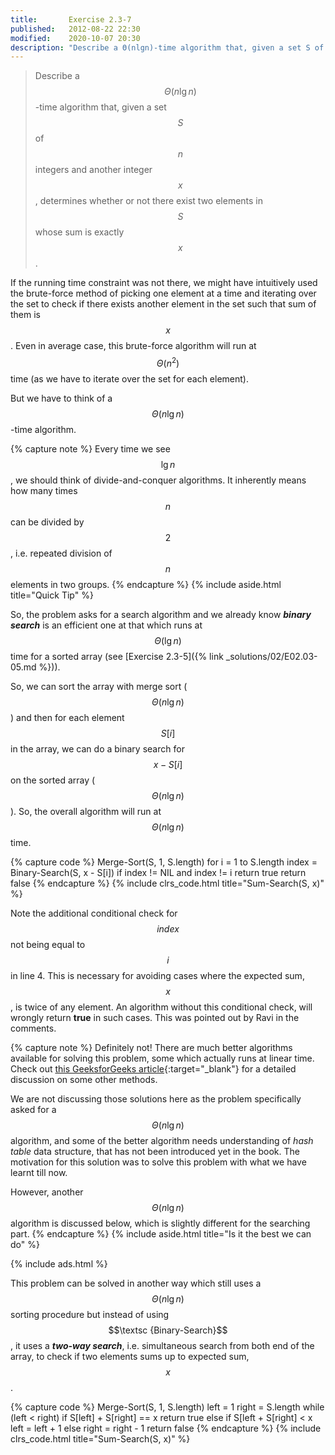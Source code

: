 ```yaml
---
title:       Exercise 2.3-7
published:   2012-08-22 22:30
modified:    2020-10-07 20:30
description: "Describe a Θ(nlg⁡n)-time algorithm that, given a set S of n integers and another integer x, determines whether or not there exist two elements in S whose sum is exactly x."
---
```


> Describe a $$\Theta(n \lg n)$$-time algorithm that, given a set $$S$$ of $$n$$ integers and another integer $$x$$, determines whether or not there exist two elements in $$S$$ whose sum is exactly $$x$$.

If the running time constraint was not there, we might have intuitively used the brute-force method of picking one element at a time and iterating over the set to check if there exists another element in the set such that sum of them is $$x$$. Even in average case, this brute-force algorithm will run at $$\Theta(n^2)$$ time (as we have to iterate over the set for each element).

But we have to think of a $$\Theta(n \lg n)$$-time algorithm.

{% capture note %}
Every time we see $$\lg n$$, we should think of divide-and-conquer algorithms. It inherently means how many times $$n$$ can be divided by $$2$$, i.e. repeated division of $$n$$ elements in two  groups.
{% endcapture %}
{% include aside.html title="Quick Tip" %}

So, the problem asks for a search algorithm and we already know ***binary search*** is an efficient one at that which runs at $$\Theta(\lg n)$$ time for a sorted array (see [Exercise 2.3-5]({% link _solutions/02/E02.03-05.md %})).

So, we can sort the array with merge sort ($$\Theta(n \lg n)$$) and then for each element $$S[i]$$ in the array, we can do a binary search for $$x - S[i]$$ on the sorted array ($$\Theta(n \lg n)$$). So, the overall algorithm will run at $$\Theta(n \lg n)$$ time.

{% capture code %}
Merge-Sort(S, 1, S.length)
for i = 1 to S.length
    index = Binary-Search(S, x - S[i])
    if index != NIL and index != i
        return true
return false
{% endcapture %}
{% include clrs_code.html title="Sum-Search(S, x)" %}

Note the additional conditional check for $$index$$ not being equal to $$i$$ in line 4. This is necessary for avoiding cases where the expected sum, $$x$$, is twice of any element. An algorithm without this conditional check, will wrongly return **true** in such cases. This was pointed out by Ravi in the comments.

{% capture note %}
Definitely not! There are much better algorithms available for solving this problem, some which actually runs at linear time. Check out [this GeeksforGeeks article](https://www.geeksforgeeks.org/given-an-array-a-and-a-number-x-check-for-pair-in-a-with-sum-as-x/){:target="_blank"} for a detailed discussion on some other methods.

We are not discussing those solutions here as the problem specifically asked for a $$\Theta(n \lg n)$$ algorithm, and some of the better algorithm needs understanding of *hash table* data structure, that has not been introduced yet in the book. The motivation for this solution was to solve this problem with  what we have learnt till now.

However, another $$\Theta(n \lg n)$$ algorithm is discussed below, which is slightly different for the searching part.
{% endcapture %}
{% include aside.html title="Is it the best we can do" %}

{% include ads.html %}

This problem can be solved in another way which still uses a $$\Theta(n \lg n)$$ sorting procedure but instead of using $$\textsc {Binary-Search}$$, it uses a ***two-way search***, i.e. simultaneous search from both end of the array, to check if two elements sums up to expected sum, $$x$$.

{% capture code %}
Merge-Sort(S, 1, S.length)
left = 1
right = S.length
while (left < right)
    if S[left] + S[right] == x
        return true
    else if S[left + S[right] < x
        left = left + 1
    else
        right = right - 1
return false
{% endcapture %}
{% include clrs_code.html title="Sum-Search(S, x)" %}
